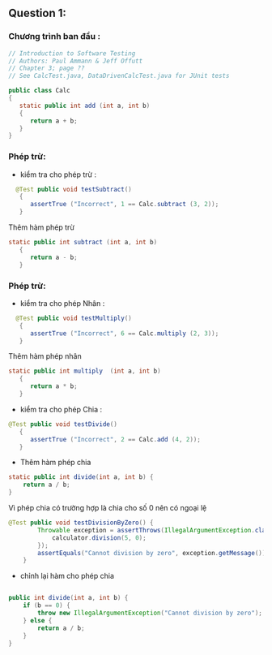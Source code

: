 ## Question 1:

### Chương trình ban đầu :
```java
// Introduction to Software Testing
// Authors: Paul Ammann & Jeff Offutt
// Chapter 3; page ??
// See CalcTest.java, DataDrivenCalcTest.java for JUnit tests

public class Calc
{
   static public int add (int a, int b)
   {
      return a + b;
   }
}
```
###  Phép trừ:

+ kiểm tra cho phép trừ :
```java
  @Test public void testSubtract()
   {
      assertTrue ("Incorrect", 1 == Calc.subtract (3, 2));
   }
```
Thêm hàm phép trừ
```java
static public int subtract (int a, int b)
   {
      return a - b;
   }
```
###  Phép trừ:

+ kiểm tra cho phép Nhân :
```java
  @Test public void testMultiply()
   {
      assertTrue ("Incorrect", 6 == Calc.multiply (2, 3));
   }
```
Thêm hàm phép nhân
```java
static public int multiply  (int a, int b)
   {
      return a * b;
   }
```
+ kiểm tra cho phép Chia :

```java
@Test public void testDivide()
   {
      assertTrue ("Incorrect", 2 == Calc.add (4, 2));
   }

```
+ Thêm hàm phép chia
```java
static public int divide(int a, int b) {
    return a / b;
}
```

Vì phép chia có trường hợp là chia cho số 0 nên có ngoại lệ

```java
@Test public void testDivisionByZero() {
        Throwable exception = assertThrows(IllegalArgumentException.class, () -> {
            calculator.division(5, 0);
        });
        assertEquals("Cannot division by zero", exception.getMessage());
    }
```
+ chỉnh lại hàm cho phép chia

```java

public int divide(int a, int b) {
    if (b == 0) {
        throw new IllegalArgumentException("Cannot division by zero");
    } else {
        return a / b;
    }
}
```